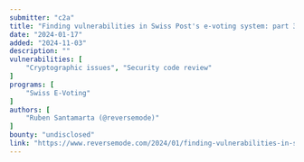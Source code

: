 ```yaml
---
submitter: "c2a"
title: "Finding vulnerabilities in Swiss Post's e-voting system: part 3"
date: "2024-01-17"
added: "2024-11-03"
description: ""
vulnerabilities: [
    "Cryptographic issues", "Security code review"
]
programs: [
    "Swiss E-Voting"
]
authors: [
    "Ruben Santamarta (@reversemode)"
]
bounty: "undisclosed"
link: "https://www.reversemode.com/2024/01/finding-vulnerabilities-in-swiss-posts.html"
---
```




